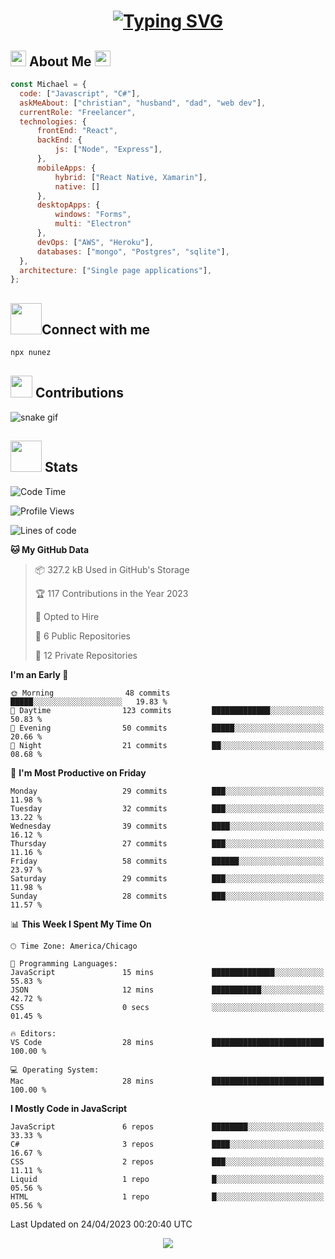 # <p align="center">[![Typing SVG](https://readme-typing-svg.demolab.com/?lines=Welcome,+I'm+Michael!;A+full-stack+web+dev+:\))](https://git.io/typing-svg)</p>
      
      
  
  <h2><img src="https://media.giphy.com/media/yB48NfCnzAChq/giphy.gif" height=25 width=25 />   About Me   <img src="https://media.giphy.com/media/yB48NfCnzAChq/giphy.gif" height=25 width=25 />
  </h2>
  
  ```js
  const Michael = {
    code: ["Javascript", "C#"],
    askMeAbout: ["christian", "husband", "dad", "web dev"],
    currentRole: "Freelancer",
    technologies: {
        frontEnd: "React",
        backEnd: {
            js: ["Node", "Express"],
        },
        mobileApps: {
            hybrid: ["React Native, Xamarin"],
            native: []
        },
        desktopApps: {
            windows: "Forms",
            multi: "Electron"
        },
        devOps: ["AWS", "Heroku"],
        databases: ["mongo", "Postgres", "sqlite"],
    },
    architecture: ["Single page applications"],
};
  ```
<h2><img src="https://media.giphy.com/media/v1.Y2lkPTc5MGI3NjExMzVmYWUxMWRlYjJkNTgwMWQ4ZWI0OTA5NTViMDkyMGZjNmQxMTg0MSZjdD1z/BHCFcibksBxAV0FDoL/giphy.gif" height=50, width=50/>Connect with me
</h2>

```bash
npx nunez
```

  <h2><img src="https://media.giphy.com/media/pEuD18F5xjR9SNVmYz/giphy.gif" height=35 width=35 />   Contributions   </h2>
  
  ![snake gif](https://github.com/IvL-Nunez/IvL-Nunez/blob/output/github-contribution-grid-snake.gif)
  
  
  <h2><img src="https://media.giphy.com/media/v1.Y2lkPTc5MGI3NjExMjNjYzUxNjA4YWYwODYwYzNlMWJlZmE0NWM2OTZmNzg5MjU3MjU0ZCZjdD1z/NS0bXSSo8nIFbDDSb5/giphy.gif" heigth=50 width=50 />   Stats </h2>
  
<!--START_SECTION:waka-->
![Code Time](http://img.shields.io/badge/Code%20Time-27%20hrs%2011%20mins-blue)

![Profile Views](http://img.shields.io/badge/Profile%20Views-0-blue)

![Lines of code](https://img.shields.io/badge/From%20Hello%20World%20I%27ve%20Written-139.8%20thousand%20lines%20of%20code-blue)

**🐱 My GitHub Data** 

> 📦 327.2 kB Used in GitHub's Storage 
 > 
> 🏆 117 Contributions in the Year 2023
 > 
> 💼 Opted to Hire
 > 
> 📜 6 Public Repositories 
 > 
> 🔑 12 Private Repositories 
 > 
**I'm an Early 🐤** 

```text
🌞 Morning                48 commits          █████░░░░░░░░░░░░░░░░░░░░   19.83 % 
🌆 Daytime                123 commits         █████████████░░░░░░░░░░░░   50.83 % 
🌃 Evening                50 commits          █████░░░░░░░░░░░░░░░░░░░░   20.66 % 
🌙 Night                  21 commits          ██░░░░░░░░░░░░░░░░░░░░░░░   08.68 % 
```
📅 **I'm Most Productive on Friday** 

```text
Monday                   29 commits          ███░░░░░░░░░░░░░░░░░░░░░░   11.98 % 
Tuesday                  32 commits          ███░░░░░░░░░░░░░░░░░░░░░░   13.22 % 
Wednesday                39 commits          ████░░░░░░░░░░░░░░░░░░░░░   16.12 % 
Thursday                 27 commits          ███░░░░░░░░░░░░░░░░░░░░░░   11.16 % 
Friday                   58 commits          ██████░░░░░░░░░░░░░░░░░░░   23.97 % 
Saturday                 29 commits          ███░░░░░░░░░░░░░░░░░░░░░░   11.98 % 
Sunday                   28 commits          ███░░░░░░░░░░░░░░░░░░░░░░   11.57 % 
```


📊 **This Week I Spent My Time On** 

```text
🕑︎ Time Zone: America/Chicago

💬 Programming Languages: 
JavaScript               15 mins             ██████████████░░░░░░░░░░░   55.83 % 
JSON                     12 mins             ███████████░░░░░░░░░░░░░░   42.72 % 
CSS                      0 secs              ░░░░░░░░░░░░░░░░░░░░░░░░░   01.45 % 

🔥 Editors: 
VS Code                  28 mins             █████████████████████████   100.00 % 

💻 Operating System: 
Mac                      28 mins             █████████████████████████   100.00 % 
```

**I Mostly Code in JavaScript** 

```text
JavaScript               6 repos             ████████░░░░░░░░░░░░░░░░░   33.33 % 
C#                       3 repos             ████░░░░░░░░░░░░░░░░░░░░░   16.67 % 
CSS                      2 repos             ███░░░░░░░░░░░░░░░░░░░░░░   11.11 % 
Liquid                   1 repo              █░░░░░░░░░░░░░░░░░░░░░░░░   05.56 % 
HTML                     1 repo              █░░░░░░░░░░░░░░░░░░░░░░░░   05.56 % 
```




 Last Updated on 24/04/2023 00:20:40 UTC
<!--END_SECTION:waka-->
  
  <p align="center"> <img src="https://media.giphy.com/media/Iysz47yuY6Rnwb4fPt/giphy.gif" /> </p>
  
  <!--
  <p align="center"><img src="https://media.giphy.com/media/FFoyx4VHgukEg/giphy.gif" height='50%' width='50%' /> </p>
  
 
 | | |
| ------- | --- |
| <img src="92920603-BF04-43EE-AF3D-A9703B9A23F5.jpeg" height='550' width='550'/> | ![Jokes Card](https://readme-jokes.vercel.app/api?hideBorder)<br>[![spotify-github-profile](https://spotify-github-profile.vercel.app/api/view?uid=3144iv3jsdbf2s4xsszxlpggc5g4&cover_image=true&theme=default&show_offline=false&background_color=000000&bar_color_cover=true)](https://spotify-github-profile.vercel.app/api/view?uid=3144iv3jsdbf2s4xsszxlpggc5g4&redirect=true) | -->






  
<!-- => Pixel art of me to the right section

# Contact info and view contacer, waka readme?, buy me coffee

# Clickable image => Calendly

# stats and icons -->
